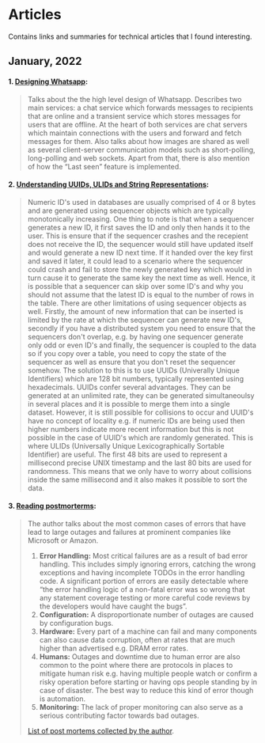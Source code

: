 # Articles
Contains links and summaries for technical articles that I found interesting.


## January, 2022

#### 1. [Designing Whatsapp](http://highscalability.com/blog/2022/1/3/designing-whatsapp.html):
> Talks about the the high level design of Whatsapp. Describes two main services: a chat service
which forwards messages to recipients that are online and a transient service which stores messages for users that are offline. At the heart of both services are chat servers which
maintain connections with the users and forward and fetch messages for them. Also talks about how images are shared as well as several client-server communication models such as 
short-polling, long-polling and web sockets. Apart from that, there is also mention of how the “Last seen” feature is implemented.

#### 2. [Understanding UUIDs, ULIDs and String Representations](https://sudhir.io/uuids-ulids?utm_source=pocket_mylist):

> Numeric ID's used in databases are usually comprised of 4 or 8 bytes and are generated using sequencer objects which are typically monotonically increasing. One thing to note 
is that when a sequencer generates a new ID, it first saves the ID and only then hands it to the user. This is ensure that if the sequencer crashes and the recepient does not
receive the ID, the sequencer would still have updated itself and would generate a new ID next time. If it handed over the key first and saved it later, it
could lead to a scenario where the sequencer could crash and fail to store the newly generated key which would in turn cause it to generate the same key the next time as well. 
Hence, it is possible that a sequencer can skip over some ID's and why you should not assume that the latest ID is equal to the number of rows in the table. There are other 
limitations of using sequencer objects as well. Firstly, the amount of new information that can be inserted is limited by the rate at which the sequencer can generate new ID's,
secondly if you have a distributed system you need to ensure that the sequencers don't overlap, e.g. by having one sequencer generate only odd or even ID's and finally, the 
sequencer is coupled to the data so if you copy over a table, you need to copy the state of the sequencer as well as ensure that you don't reset the sequencer somehow. The 
solution to this is to use UUIDs (Univerally Unique Identifiers) which are 128 bit numbers, typically represented using hexadecimals. UUIDs confer several advantages. They can 
be generated at an unlimited rate, they can be generated simultaneoulsy in several places and it is possible to merge them into a single dataset. However, it is still possible for
collisions to occur and UUID's have no concept of locality e.g. if numeric IDs are being used then higher numbers indicate more recent information but this is not possible in the case of UUID's which are randomly generated. This is where ULIDs (Universally Unique Lexicographically Sortable Identifier) are useful. The first 48 bits are used to represent a millisecond precise UNIX timestamp and the last 80 bits are used for randomness. This means that we only have to worry about collisions inside the same millisecond and it also makes it possible to sort the data.

#### 3. [Reading postmorterms](https://danluu.com/postmortem-lessons/):

> The author talks about the most common cases of errors that have lead to large outages and failures at prominent companies like Microsoft or Amazon. 
> 1. **Error Handling:** Most critical failures are as a result of bad error handling. This includes simply ignoring errors, catching the wrong exceptions and having incomplete TODOs in the error handling code. A significant portion of errors are easily detectable where “the error handling logic of a non-fatal error was so wrong that any statement coverage testing or more careful code reviews by the developers would have caught the bugs”. 
> 1. **Configuration:** A disproportionate number of outages are caused by configuration bugs. 
> 1. **Hardware:** Every part of a machine can fail and many components can also cause data corruption, often at rates that are much higher than advertised e.g. DRAM error rates.
> 1. **Humans:** Outages and downtime due to human error are also common to the point where there are protocols in places to mitigate human risk e.g. having multiple people watch or confirm a risky operation before starting or having ops people standing by in case of disaster. The best way to reduce this kind of error though is automation. 
> 1. **Monitoring:** The lack of proper monitoring can also serve as a serious contributing factor towards bad outages. 
> 
>  [List of post mortems collected by the author](https://github.com/danluu/post-mortems).

   
